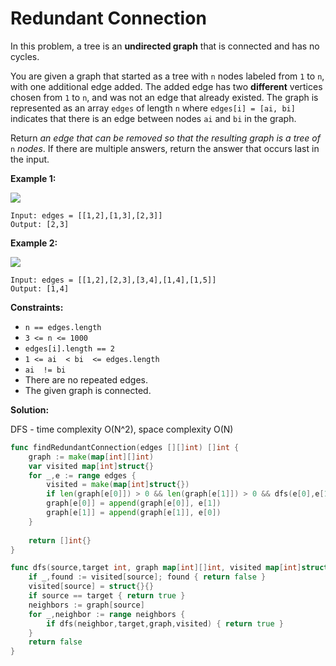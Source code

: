 # Redundant Connection

In this problem, a tree is an  **undirected graph**  that is connected and has no cycles.

You are given a graph that started as a tree with  `n`  nodes labeled from  `1`  to  `n`, with one additional edge added. The added edge has two  **different**  vertices chosen from  `1`  to  `n`, and was not an edge that already existed. The graph is represented as an array  `edges`  of length  `n`  where  `edges[i] = [ai, bi]`  indicates that there is an edge between nodes  `ai`  and  `bi`  in the graph.

Return  _an edge that can be removed so that the resulting graph is a tree of_ `n` _nodes_. If there are multiple answers, return the answer that occurs last in the input.

**Example 1:**

![](https://assets.leetcode.com/uploads/2021/05/02/reduntant1-1-graph.jpg)

	Input: edges = [[1,2],[1,3],[2,3]]
	Output: [2,3]

**Example 2:**

![](https://assets.leetcode.com/uploads/2021/05/02/reduntant1-2-graph.jpg)

	Input: edges = [[1,2],[2,3],[3,4],[1,4],[1,5]]
	Output: [1,4]

**Constraints:**

-   `n == edges.length`
-   `3 <= n <= 1000`
-   `edges[i].length == 2`
-   `1 <= ai  < bi  <= edges.length`
-   `ai  != bi`
-   There are no repeated edges.
-   The given graph is connected.

**Solution:**

DFS - time complexity O(N^2), space complexity O(N)
```go
func findRedundantConnection(edges [][]int) []int {
    graph := make(map[int][]int)
    var visited map[int]struct{}
    for _,e := range edges {
        visited = make(map[int]struct{})
        if len(graph[e[0]]) > 0 && len(graph[e[1]]) > 0 && dfs(e[0],e[1],graph,visited) { return e }
        graph[e[0]] = append(graph[e[0]], e[1])
        graph[e[1]] = append(graph[e[1]], e[0])
    }
    
    return []int{}
}

func dfs(source,target int, graph map[int][]int, visited map[int]struct{}) bool {
    if _,found := visited[source]; found { return false }
    visited[source] = struct{}{}
    if source == target { return true }
    neighbors := graph[source]
    for _,neighbor := range neighbors {
        if dfs(neighbor,target,graph,visited) { return true }
    }
    return false
}
```